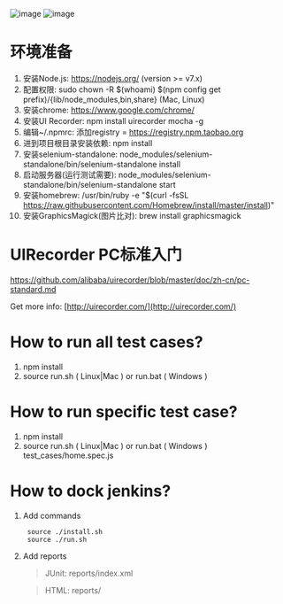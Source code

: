 ![image](https://timgsa.baidu.com/timg?image&quality=80&size=b9999_10000&sec=1524554414045&di=394a67c00d589c5b391781df40e4abd7&imgtype=0&src=http%3A%2F%2Fimgcache.dealmoon.com%2Fthumbimg.dealmoon.com%2Fdealmoon%2Ffb5%2Fc0a%2Fff9%2F0f220119ebb372f1f5f4460.jpg_300_0_13_ffb1.jpg)
![image](https://camo.githubusercontent.com/742fc8b623bbcfd2aa85322862c4db0061bb53fa/68747470733a2f2f7261772e6769746875622e636f6d2f616c69626162612f75697265636f726465722f6d61737465722f6c6f676f2e706e67) 


环境准备
================
1. 安装Node.js: https://nodejs.org/ (version >= v7.x)
2. 配置权限: sudo chown -R $(whoami) $(npm config get prefix)/{lib/node_modules,bin,share} (Mac, Linux)
3. 安装chrome: https://www.google.com/chrome/
4. 安装UI Recorder: npm install uirecorder mocha -g
5. 编辑~/.npmrc: 添加registry = https://registry.npm.taobao.org
6. 进到项目根目录安装依赖: npm install
7. 安装selenium-standalone: node_modules/selenium-standalone/bin/selenium-standalone install
8. 启动服务器(运行测试需要): node_modules/selenium-standalone/bin/selenium-standalone start
9. 安装homebrew: /usr/bin/ruby -e "$(curl -fsSL https://raw.githubusercontent.com/Homebrew/install/master/install)"
10. 安装GraphicsMagick(图片比对): brew install graphicsmagick


UIRecorder PC标准入门
================

https://github.com/alibaba/uirecorder/blob/master/doc/zh-cn/pc-standard.md

Get more info: [http://uirecorder.com/](http://uirecorder.com/)

How to run all test cases?
================

1. npm install
2. source run.sh ( Linux|Mac ) or run.bat ( Windows )

How to run specific test case?
================

1. npm install
2. source run.sh ( Linux|Mac ) or run.bat ( Windows ) test_cases/home.spec.js


How to dock jenkins?
================

1. Add commands

        source ./install.sh
        source ./run.sh

2. Add reports

    > JUnit: reports/index.xml

    > HTML: reports/
